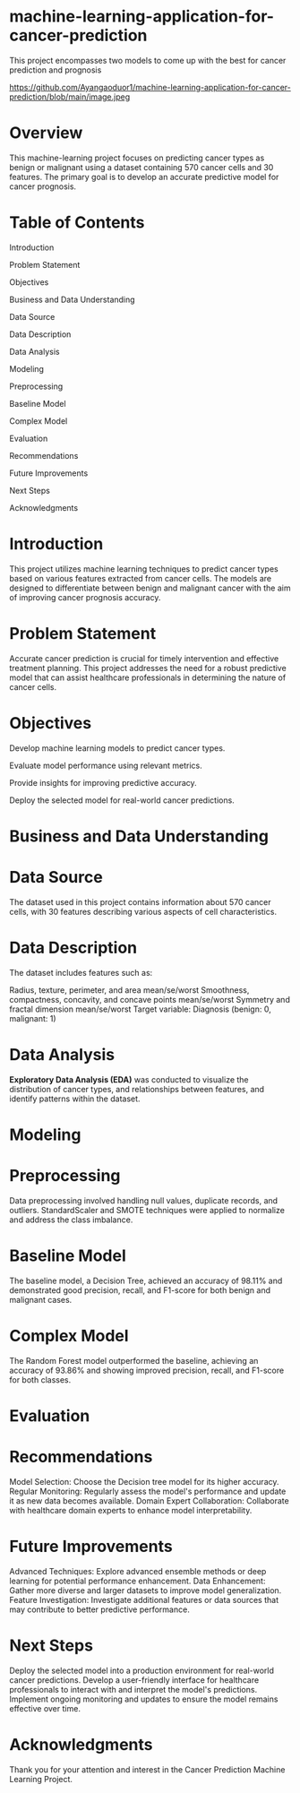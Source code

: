 # machine-learning-application-for-cancer-prediction
This project encompasses two models to come up with the best for cancer prediction and prognosis

https://github.com/Ayangaoduor1/machine-learning-application-for-cancer-prediction/blob/main/image.jpeg

# Overview
This machine-learning project focuses on predicting cancer types as benign or malignant using a dataset containing 570 cancer cells and 30 features. The primary goal is to develop an accurate predictive model for cancer prognosis.

# Table of Contents
Introduction

Problem Statement

Objectives

Business and Data Understanding

Data Source

Data Description

Data Analysis

Modeling

Preprocessing

Baseline Model

Complex Model

Evaluation

Recommendations

Future Improvements

Next Steps

Acknowledgments

# Introduction

This project utilizes machine learning techniques to predict cancer types based on various features extracted from cancer cells. The models are designed to differentiate between benign and malignant cancer with the aim of improving cancer prognosis accuracy.

# Problem Statement
Accurate cancer prediction is crucial for timely intervention and effective treatment planning. This project addresses the need for a robust predictive model that can assist healthcare professionals in determining the nature of cancer cells.

# Objectives
Develop machine learning models to predict cancer types.

Evaluate model performance using relevant metrics.

Provide insights for improving predictive accuracy.

Deploy the selected model for real-world cancer predictions.

# Business and Data Understanding
# Data Source
The dataset used in this project contains information about 570 cancer cells, with 30 features describing various aspects of cell characteristics.

# Data Description
The dataset includes features such as:

Radius, texture, perimeter, and area mean/se/worst
Smoothness, compactness, concavity, and concave points mean/se/worst
Symmetry and fractal dimension mean/se/worst
Target variable: Diagnosis (benign: 0, malignant: 1)

# Data Analysis
**Exploratory Data Analysis (EDA)** was conducted to visualize the distribution of cancer types, and relationships between features, and identify patterns within the dataset.

# Modeling
# Preprocessing
Data preprocessing involved handling null values, duplicate records, and outliers. StandardScaler and SMOTE techniques were applied to normalize and address the class imbalance.

# Baseline Model
The baseline model, a Decision Tree, achieved an accuracy of 98.11% and demonstrated good precision, recall, and F1-score for both benign and malignant cases.

# Complex Model
The Random Forest model outperformed the baseline, achieving an accuracy of 93.86% and showing improved precision, recall, and F1-score for both classes.

# Evaluation
# Recommendations
Model Selection: Choose the Decision tree model for its higher accuracy.
Regular Monitoring: Regularly assess the model's performance and update it as new data becomes available.
Domain Expert Collaboration: Collaborate with healthcare domain experts to enhance model interpretability.
# Future Improvements
Advanced Techniques: Explore advanced ensemble methods or deep learning for potential performance enhancement.
Data Enhancement: Gather more diverse and larger datasets to improve model generalization.
Feature Investigation: Investigate additional features or data sources that may contribute to better predictive performance.
# Next Steps
Deploy the selected model into a production environment for real-world cancer predictions.
Develop a user-friendly interface for healthcare professionals to interact with and interpret the model's predictions.
Implement ongoing monitoring and updates to ensure the model remains effective over time.
# Acknowledgments
Thank you for your attention and interest in the Cancer Prediction Machine Learning Project.





